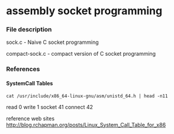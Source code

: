 # assembly socket programming


### File description

sock.c - Naive C socket programming

compact-sock.c - compact version of C socket programming


### References

#### SystemCall Tables
```
cat /usr/include/x86_64-linux-gnu/asm/unistd_64.h | head -n11
```
read	0 
write	1
socket	41
connect	42

reference web sites http://blog.rchapman.org/posts/Linux_System_Call_Table_for_x86